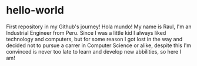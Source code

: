 # hello-world
First repository in my Github's journey!
Hola mundo!
My name is Raul, I'm an Industrial Engineer from Peru. Since I was a little kid I always liked technology and computers, but for some reason I got lost in the way
and decided not to pursue a carrer in Computer Science or alike, despite this I'm convinced is never too late to learn and develop new abbilities, so here I am!
